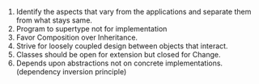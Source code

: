 1. Identify the aspects that vary from the applications and separate them from what stays same.
2. Program to supertype not for implementation
3. Favor Composition over Inheritance.
4. Strive for loosely coupled design between objects that interact.
5. Classes should be open for extension but closed for Change.
6. Depends upon abstractions not on concrete implementations. (dependency inversion principle)
